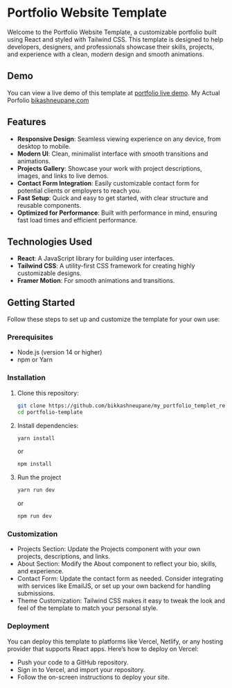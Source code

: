# Portfolio Website Template

Welcome to the Portfolio Website Template, a customizable portfolio built using React and styled with Tailwind CSS. This template is designed to help developers, designers, and professionals showcase their skills, projects, and experience with a clean, modern design and smooth animations.

## Demo

You can view a live demo of this template at [portfolio live demo](https://reactportfolio-chi-three.vercel.app/).
My Actual Porfolio [bikashneupane.com](https://bikashneupane.com)

## Features

- **Responsive Design**: Seamless viewing experience on any device, from desktop to mobile.
- **Modern UI**: Clean, minimalist interface with smooth transitions and animations.
- **Projects Gallery**: Showcase your work with project descriptions, images, and links to live demos.
- **Contact Form Integration**: Easily customizable contact form for potential clients or employers to reach you.
- **Fast Setup**: Quick and easy to get started, with clear structure and reusable components.
- **Optimized for Performance**: Built with performance in mind, ensuring fast load times and efficient performance.

## Technologies Used

- **React**: A JavaScript library for building user interfaces.
- **Tailwind CSS**: A utility-first CSS framework for creating highly customizable designs.
- **Framer Motion**: For smooth animations and transitions.

## Getting Started

Follow these steps to set up and customize the template for your own use:

### Prerequisites

- Node.js (version 14 or higher)
- npm or Yarn

### Installation

1. Clone this repository:

   ```bash
   git clone https://github.com/bikkashneupane/my_portfolio_templet_react
   cd portfolio-template
   ```

2. Install dependencies:

   ```bash
   yarn install
   ```

   or

   ```bash
   npm install
   ```

3. Run the project
   ```bash
   yarn run dev
   ```
   or
   ```bash
   npm run dev
   ```

### Customization

- Projects Section: Update the Projects component with your own projects, descriptions, and links.
- About Section: Modify the About component to reflect your bio, skills, and experience.
- Contact Form: Update the contact form as needed. Consider integrating with services like EmailJS, or set up your own backend for handling submissions.
- Theme Customization: Tailwind CSS makes it easy to tweak the look and feel of the template to match your personal style.

### Deployment

You can deploy this template to platforms like Vercel, Netlify, or any hosting provider that supports React apps. Here’s how to deploy on Vercel:

- Push your code to a GitHub repository.
- Sign in to Vercel, and import your repository.
- Follow the on-screen instructions to deploy your site.
